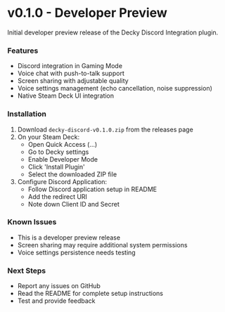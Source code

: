 # v0.1.0 - Developer Preview

Initial developer preview release of the Decky Discord Integration plugin.

### Features
- Discord integration in Gaming Mode
- Voice chat with push-to-talk support
- Screen sharing with adjustable quality
- Voice settings management (echo cancellation, noise suppression)
- Native Steam Deck UI integration

### Installation
1. Download `decky-discord-v0.1.0.zip` from the releases page
2. On your Steam Deck:
   - Open Quick Access (...)
   - Go to Decky settings
   - Enable Developer Mode
   - Click 'Install Plugin'
   - Select the downloaded ZIP file
3. Configure Discord Application:
   - Follow Discord application setup in README
   - Add the redirect URI
   - Note down Client ID and Secret

### Known Issues
- This is a developer preview release
- Screen sharing may require additional system permissions
- Voice settings persistence needs testing

### Next Steps
- Report any issues on GitHub
- Read the README for complete setup instructions
- Test and provide feedback